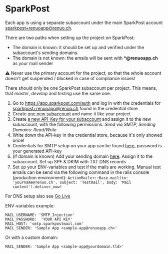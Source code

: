 # SparkPost

Each app is using a separate subaccount under the main SparkPost account sparkpost+renuoapp@renuo.ch.

There are two paths when setting up the project on SparkPost:

* The domain is known: it should be set up and verified under the subaccount's sending domains.
* The domain is not known: the emails will be sent with **\*@renuoapp.ch** as your mail sender

:warning:
Never use the primary account for the project, so that the whole account doesn't get suspended / blocked in case of compliance issues!

There should only be one SparkPost subaccount per project. This means, that *master*, *develop* and *testing* use the same one.

1. Go to <https://app.sparkpost.com/auth> and log in with the credentials for
   sparkpost+renuoapp@renuo.ch found in the credential store
1. Create [one new subaccount](https://app.sparkpost.com/account/subaccounts) and name it like your project
1. Create [a new API-Key for your subaccount](https://app.sparkpost.com/account/api-keys/create) and assign it to the new subaccount, with the following permissions: *Send via SMTP, Sending Domains: Read/Write*
1. Write down the API-key in the credential store, because it's only showed once!
1. Credentials for SMTP setup on your app can be found [here](https://app.sparkpost.com/account/smtp), password is your generated API-key
1. (if domain is known) Add your sending domain [here](https://app.sparkpost.com/domains/create?type=sending). Assign it to the subaccount. Set up SPF & DKIM with TXT DNS records
1. Set up your ENV-variables and test if the mails are working. Manual test emails can be send via the following command in the rails console (production environment): `ActionMailer::Base.mail(to: 'yourname@renuo.ch', subject: 'Testmail', body: 'Mail content').deliver_now!`

For DNS setup also see [Go Live](go_live.md)

ENV-variables example:

```
MAIL_USERNAME: 'SMTP_Injection'
MAIL_PASSWORD:  'YOUR API KEY'
MAIL_HOST: 'smtp.sparkpostmail.com'
MAIL_SENDER: 'Sample App <sample-app@renuoapp.ch>'
```

Or with a custom domain:

```
MAIL_SENDER: 'Sample App <sample-app@yourdomain.tld>'
```

